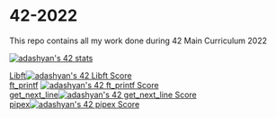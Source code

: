 # 42-2022
This repo contains all my work done during 42 Main Curriculum 2022

[![adashyan's 42 stats](https://badge42.vercel.app/api/v2/cl8pzk32b00440hl2cbyrt562/stats?cursusId=21&coalitionId=259)](https://github.com/JaeSeoKim/badge42)

[Libft](https://github.com/AniDashyan/42-2022/tree/main/libft)[![adashyan's 42 Libft Score](https://badge42.vercel.app/api/v2/cl8pzk32b00440hl2cbyrt562/project/2527412)](https://github.com/JaeSeoKim/badge42)
<br>
[ft_printf](https://github.com/AniDashyan/42-2022/tree/main/ft_printf) [![adashyan's 42 ft_printf Score](https://badge42.vercel.app/api/v2/cl8pzk32b00440hl2cbyrt562/project/2584488)](https://github.com/JaeSeoKim/badge42)
<br>
[get_next_line](https://github.com/AniDashyan/42-2022/tree/main/get_next_line)[![adashyan's 42 get_next_line Score](https://badge42.vercel.app/api/v2/cl8pzk32b00440hl2cbyrt562/project/2584522)](https://github.com/JaeSeoKim/badge42)
<br>
[pipex](https://github.com/AniDashyan/42-2022/tree/main/pipex)[![adashyan's 42 pipex Score](https://badge42.vercel.app/api/v2/cl8pzk32b00440hl2cbyrt562/project/2701950)](https://github.com/JaeSeoKim/badge42)
